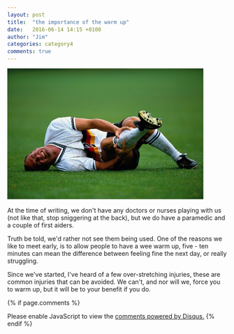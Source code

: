 ```yaml
---
layout: post
title:  "the importance of the warm up"
date:   2016-06-14 14:15 +0100
author: "Jim"
categories: category4
comments: true
---
```

![injury](/assets/blog1.jpg)


At the time of writing, we don't have any doctors or nurses playing with us (not like that, stop sniggering at the back), but we do have a paramedic and a couple of first aiders. 

Truth be told, we'd rather not see them being used.
One of the reasons we like to meet early, is to allow people to have a wee warm up, five - ten minutes can mean the difference between feeling fine the next day, or really struggling. 

Since we've started, I've heard of a few over-stretching injuries, these are common injuries that can be avoided.
We can't, and nor will we, force you to warm up, but it will be to your benefit if you do.


{% if page.comments %}
<div id="disqus_thread"></div>
<script>
    /**
     *  RECOMMENDED CONFIGURATION VARIABLES: EDIT AND UNCOMMENT THE SECTION BELOW TO INSERT DYNAMIC VALUES FROM YOUR PLATFORM OR CMS.
     *  LEARN WHY DEFINING THESE VARIABLES IS IMPORTANT: https://disqus.com/admin/universalcode/#configuration-variables
     */
    /*
    var disqus_config = function () {
        this.page.url = index.html;  // Replace PAGE_URL with your page's canonical URL variable
        this.page.identifier = PAGE_IDENTIFIER; // Replace PAGE_IDENTIFIER with your page's unique identifier variable
    };
    */
    (function() {  // DON'T EDIT BELOW THIS LINE
        var d = document, s = d.createElement('script');
        
        s.src = '//arbroathwalkingfootball.disqus.com/embed.js';
        
        s.setAttribute('data-timestamp', +new Date());
        (d.head || d.body).appendChild(s);
    })();
</script>
<noscript>Please enable JavaScript to view the <a href="https://disqus.com/?ref_noscript" rel="nofollow">comments powered by Disqus.</a></noscript>
{% endif %} 






